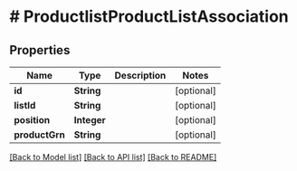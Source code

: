 # # ProductlistProductListAssociation


## Properties 


Name | Type | Description | Notes
------------ | ------------- | ------------- | -------------
**id**| **String** |   | [optional]
**listId**| **String** |   | [optional]
**position**| **Integer** |   | [optional]
**productGrn**| **String** |   | [optional]


[[Back to Model list]](../../README.md#models) [[Back to API list]](../../README.md#endpoints) [[Back to README]](../../README.md)

